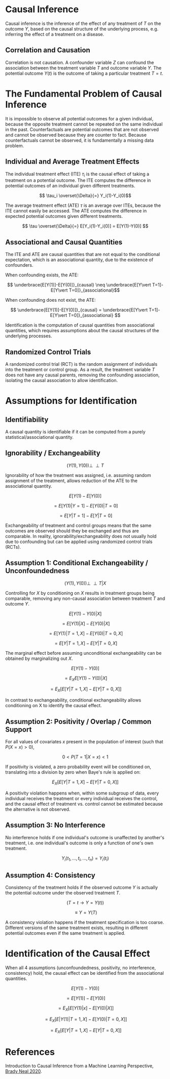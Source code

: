 Causal Inference
======

Causal inference is the inference of the effect of any treatment of $T$ on the outcome $Y$, based on the causal structure of the underlying process, e.g. inferring the effect of a treatment on a disease.

## Correlation and Causation

Correlation is not causation. A confounder variable $Z$ can confound the association between the treatment variable $T$ and outcome variable $Y$. The potential outcome $Y(t)$ is the outcome of taking a particular treatment $T=t$.

# The Fundamental Problem of Causal Inference

It is impossible to observe all potential outcomes for a given individual, because the opposite treatment cannot be repeated on the same individual in the past. Counterfactuals are potential outcomes that are not observed and cannot be observed because they are counter to fact. Because counterfactuals cannot be observed, it is fundamentally a missing data problem.

## Individual and Average Treatment Effects

The individual treatment effect (ITE) $\tau_i$ is the causal effect of taking a treatment on a potential outcome. The ITE computes the difference in potential outcomes of an individual given different treatments.

$$ \tau_i \overset{\Delta}{=} Y_i(1)-Y_i(0)$$

The average treatment effect (ATE) $\tau$ is an average over ITEs, because the ITE cannot easily be accessed. The ATE computes the difference in expected potential outcomes given different treatments.

$$ \tau \overset{\Delta}{=} E[Y_i(1)-Y_i(0)] = E[Y(1)-Y(0)] $$

## Associational and Causal Quantities

The ITE and ATE are causal quantities that are not equal to the conditional expectation, which is an associational quantity, due to the existence of confounders.

When confounding exists, the ATE:

$$ \underbrace{E[Y(1)]-E[Y(0)]}_{causal} \neq \underbrace{E[Y\vert T=1]-E[Y\vert T=0]}_{associational}$$

When confounding does not exist, the ATE:

$$ \underbrace{E[Y(1)]-E[Y(0)]}_{causal} = \underbrace{E[Y\vert T=1]-E[Y\vert T=0]}_{associational} $$

Identification is the computation of causal quantities from associational quantities, which requires assumptions about the causal structures of the underlying processes.

## Randomized Control Trials

A randomized control trial (RCT) is the random assignment of individuals into the treatment or control group. As a result, the treatment variable $T$ does not have any causal parents, removing the confounding association, isolating the causal association to allow identification.

# Assumptions for Identification

## Identifiability

A causal quantity is identifiable if it can be computed from a purely statistical/associational quantity.

## Ignorability / Exchangeability

$$ (Y(1),Y(0)) \perp\!\!\!\perp T $$

Ignorability of how the treatment was assigned, i.e. assuming random assignment of the treatment, allows reduction of the ATE to the associational quantity.

$$ E[Y(1)-E[Y(0)] $$

$$ = E[Y(1)\vert Y=1]-E[Y(0)\vert T=0] \tag{Ignorability} $$

$$ = E[Y\vert T=1]-E[Y\vert T=0] $$

Exchangeability of treatment and control groups means that the same outcomes are observed should they be exchanged and thus are comparable. In reality, ignorability/exchangeability does not usually hold due to confounding but can be applied using randomized control trials (RCTs).

## Assumption 1: Conditional Exchangeability / Unconfoundedness

$$ (Y(1),Y(0)) \perp\!\!\!\perp T\vert X $$

Controlling for $X$ by conditioning on $X$ results in treatment groups being comparable, removing any non-causal association between treatment $T$ and outcome $Y$.

$$ E[Y(1)-Y(0)\vert X] $$

$$ = E[Y(1)\vert X] - E[Y(0)\vert X] $$

$$ = E[Y(1)\vert T=1,X] - E[Y(0)\vert T=0,X] $$

$$ = E[Y\vert T=1,X] - E[Y\vert T=0,X] $$

The marginal effect before assuming unconditional exchangeability can be obtained by marginalizing out $X$.

$$ E[Y(1)-Y(0)] $$

$$ = E_X E[Y(1)-Y(0)\vert X] $$

$$ = E_X [E[Y\vert T=1,X] - E[Y\vert T=0,X]] $$

In contrast to exchangeability, conditional exchangeability allows conditioning on X to identify the causal effect.

## Assumption 2: Positivity / Overlap / Common Support

For all values of covariates $x$ present in the population of interest (such that $P(X=x)>0$),

$$ 0 < P(T=1\vert X=x) < 1 $$

If positivity is violated, a zero probability event will be conditioned on, translating into a division by zero when Baye's rule is applied on:

$$ E_X [E[Y\vert T=1,X] - E[Y\vert T=0,X]] $$

A positivity violation happens when, within some subgroup of data, every individual receives the treatment or every individual receives the control, and the causal effect of treatment vs. control cannot be estimated because the alternative is not observed.

## Assumption 3: No Interference

No interference holds if one individual's outcome is unaffected by another's treatment, i.e. one individual's outcome is only a function of one's own treatment.

$$ Y_i(t_1, ..., t_i, ..., t_n) = Y_i(t_i) $$

## Assumption 4: Consistency

Consistency of the treatment holds if the observed outcome $Y$ is actually the potential outcome under the observed treatment $T$.

$$ (T=t \rightarrow Y=Y(t)) $$

$$ \equiv Y=Y(T) $$

A consistency violation happens if the treatment specification is too coarse. Different versions of the same treatment exists, resulting in different potential outcomes even if the same treatment is applied.

# Identification of the Causal Effect

When all 4 assumptions (unconfoundedness, positivity, no interference, consistency) hold, the causal effect can be identified from the associational quantities.

$$E[Y(1)-Y(0)] \tag{No Interference}$$

$$=E[Y(1)]-E[Y(0)] \tag{Linearity of Expectation}$$

$$=E_X[E[Y(1)|x]-E[Y(0)|X]] \tag{Law of Iterated Expectations}$$

$$=E_X[E|Y(1)|T=1,X]-E[Y(0)|T=0,X]] \tag{Unconfoundedness and Positivity}$$

$$=E_X[E[Y|T=1,X]-E[Y|T=0,X]] \tag{Consistency}$$

# References

Introduction to Causal Inference from a Machine Learning Perspective, [Brady Neal 2020](https://www.bradyneal.com/causal-inference-course).
